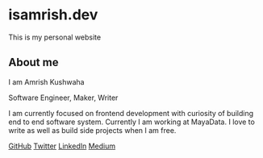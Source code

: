 # isamrish.dev

This is my personal website

## About me

I am Amrish Kushwaha

Software Engineer, Maker, Writer

I am currently focused on frontend development with curiosity of building end to end software system. Currently I am working at MayaData. I love to write as well as build side projects when I am free.

[GitHub](http://github.com/isamrish) [Twitter](https://twitter.com/isamrishk) [LinkedIn](https://linkedin.com/in/isamrish/) [Medium](https://isamrish.medium.com)

